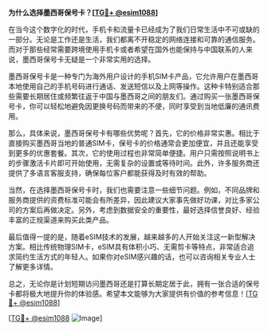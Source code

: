 **为什么选择墨西哥保号卡？[[TG💪+ @esim1088](https://t.me/s/esim1088)]**

在当今这个数字化的时代，手机卡和流量卡已经成为了我们日常生活中不可或缺的一部分。无论是工作还是生活，我们都离不开稳定的网络连接和可靠的通信服务。而对于那些经常需要跨境使用手机卡或者希望在国外也能保持与中国联系的人来说，墨西哥保号卡无疑是一个非常实用的选择。

墨西哥保号卡是一种专门为海外用户设计的手机SIM卡产品，它允许用户在墨西哥本地使用自己的手机号码进行通话、发送短信以及上网等操作。这种卡特别适合那些需要长期居住或频繁往返于中国与墨西哥之间的朋友们。通过购买一张墨西哥保号卡，你可以轻松地避免因更换号码而带来的不便，同时享受到当地低廉的通讯费用。

那么，具体来说，墨西哥保号卡有哪些优势呢？首先，它的价格非常实惠。相比于直接购买墨西哥当地的普通SIM卡，保号卡的价格通常会更加便宜，并且还能享受到更多的优惠套餐。其次，它的使用过程也非常简单便捷。用户只需按照说明书上的步骤激活卡片即可开始使用，无需复杂的设置或等待时间。此外，许多服务商还提供了多语言客服支持，确保每位客户都能获得及时有效的帮助。

当然，在选择墨西哥保号卡时，我们也需要注意一些细节问题。例如，不同品牌和服务商提供的资费标准可能会有所差异，因此建议大家事先做好功课，对比多家公司的方案后再做决定。另外，考虑到数据安全的重要性，最好选择信誉良好、经验丰富的正规渠道来购买此类产品。

最后值得一提的是，随着eSIM技术的发展，越来越多的人开始关注这一新型解决方案。相比传统物理SIM卡，eSIM具有体积小巧、无需剪卡等特点，非常适合追求简约生活方式的年轻人。如果你对eSIM感兴趣的话，也可以咨询相关专业人士了解更多详情。

总之，无论你是计划短期访问墨西哥还是打算长期定居于此，拥有一张合适的保号卡都将极大地提升你的体验感。希望本文能够为大家提供有价值的参考信息！[[TG💪+ @esim1088](https://t.me/s/esim1088)]

[[TG💪+ @esim1088](https://t.me/s/esim1088) ![Image](https://i.postimg.cc/4NQfJmqS/Snipaste-2025-05-13-00-14-12.png)]